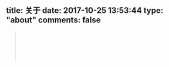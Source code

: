 title: 关于
date: 2017-10-25 13:53:44
type: "about"
comments: false
---
<blockquote class="blockquote-center"><br><br>

<br><br></blockquote>
